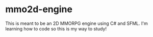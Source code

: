 # mmo2d-engine
This is meant to be an 2D MMORPG engine using C# and SFML. I'm learning how to code so this is my way to study!
